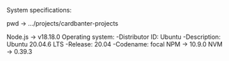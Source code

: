 System specifications:

pwd -> .../projects/cardbanter-projects

Node.js -> v18.18.0
Operating system: -Distributor ID: Ubuntu -Description: Ubuntu 20.04.6 LTS -Release: 20.04 -Codename: focal
NPM -> 10.9.0
NVM -> 0.39.3
